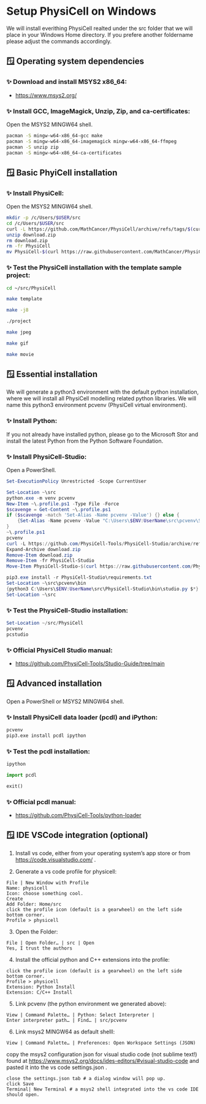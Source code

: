 # Setup PhysiCell on Windows

We will install everithing PhysiCell realted under the src folder that we will place in your Windows Home directory.
If you prefere another foldername please adjust the commands accordingly.

## &#x1FA9F; Operating system dependencies

### &#x2728; Download and install MSYS2 x86_64:

+ https://www.msys2.org/

### &#x2728; Install GCC, ImageMagick, Unzip, Zip, and ca-certificates:

Open the MSYS2 MINGW64 shell.

```bash
pacman -S mingw-w64-x86_64-gcc make
pacman -S mingw-w64-x86_64-imagemagick mingw-w64-x86_64-ffmpeg
pacman -S unzip zip
pacman -S mingw-w64-x86_64-ca-certificates
```


## &#x1FA9F; Basic PhyiCell installation

### &#x2728; Install PhysiCell:

Open the MSYS2 MINGW64 shell.

```bash
mkdir -p /c/Users/$USER/src
cd /c/Users/$USER/src
curl -L https://github.com/MathCancer/PhysiCell/archive/refs/tags/$(curl https://raw.githubusercontent.com/MathCancer/PhysiCell/master/VERSION.txt).zip > download.zip
unzip download.zip
rm download.zip
rm -fr PhysiCell
mv PhysiCell-$(curl https://raw.githubusercontent.com/MathCancer/PhysiCell/master/VERSION.txt) PhysiCell
```

### &#x2728; Test the PhysiCell installation with the template sample project:

```bash
cd ~/src/PhysiCell
```
```bash
make template
```
```bash
make -j8
```
```bash
./project
```
```bash
make jpeg
```
```bash
make gif
```
```bash
make movie
```


## &#x1FA9F; Essential installation

We will generate a python3 environment with the default python installation, where we will install all PhysiCell modelling related python libraries.
We will name this python3 environment pcvenv (PhysiCell virtual environment).

### &#x2728; Install Python:

If you not already have installed python, please go to the Microsoft Stor and install the latest Python from the Python Software Foundation.

### &#x2728; Install PhysiCell-Studio:

Open a PowerShell.

```powershell
Set-ExecutionPolicy Unrestricted -Scope CurrentUser
```

```powershell
Set-Location ~\src
python.exe -m venv pcvenv
New-Item ~\.profile.ps1 -Type File -Force
$scavenge = Get-Content ~\.profile.ps1
if ($scavenge -match 'Set-Alias -Name pcvenv -Value') {} else {
    {Set-Alias -Name pcvenv -Value "C:\Users\$ENV:UserName\src\pcvenv\Scripts\Activate.ps1"} >> ~\.profile.ps1
}
~\.profile.ps1
pcvenv
curl -L https://github.com/PhysiCell-Tools/PhysiCell-Studio/archive/refs/tags/v$(curl https://raw.githubusercontent.com/PhysiCell-Tools/PhysiCell-Studio/refs/heads/main/VERSION.txt).zip > download.zip
Expand-Archive download.zip
Remove-Item download.zip
Remove-Item -fr PhysiCell-Studio
Move-Item PhysiCell-Studio-$(curl https://raw.githubusercontent.com/PhysiCell-Tools/PhysiCell-Studio/refs/heads/main/VERSION.txt) PhysiCell-Studio

pip3.exe install -r PhysiCell-Studio\requirements.txt
Set-Location ~\src\pcvenv\bin
{python3 C:\Users\$ENV:UserName\src\PhysiCell-Studio\bin\studio.py $*} > pcstudio.exe
Set-Location ~\src
```

### &#x2728; Test the PhysiCell-Studio installation:

```powershell
Set-Location ~/src/PhysiCell
pcvenv
pcstudio
```

### &#x2728; Official PhysiCell Studio manual:

+ https://github.com/PhysiCell-Tools/Studio-Guide/tree/main



## &#x1FA9F; Advanced installation

Open a PowerShell or MSYS2 MINGW64 shell.

### &#x2728; Install PhysiCell data loader (pcdl) and iPython:

```bash
pcvenv
pip3.exe install pcdl ipython
```
### &#x2728; Test the pcdl installation:

```bash
ipython
```
```python
import pcdl
```
```python
exit()
```

### &#x2728; Official pcdl manual:

+ https://github.com/PhysiCell-Tools/python-loader



## &#x1FA9F; IDE VSCode integration (optional)

1. Install vs code, either from your operating system’s app store or from https://code.visualstudio.com/ .

2. Generate a vs code profile for physicell:

```
File | New Window with Profile
Name: physicell
Icon: choose something cool.
Create
Add Folder: Home/src
click the profile icon (default is a gearwheel) on the left side bottom corner.
Profile > physicell
```

3. Open the Folder:

```
File | Open Folder… | src | Open
Yes, I trust the authors
```

4. Install the official python and C++ extensions into the profile:

```
click the profile icon (default is a gearwheel) on the left side bottom corner.
Profile > physicell
Extension: Python Install
Extension: C/C++ Install
```

5. Link pcvenv (the python environment we generated above):

```
View | Command Palette… | Python: Select Interpreter |
Enter interpreter path… | Find… | src/pcvenv
```

6. Link msys2 MINGW64 as default shelll:

```
View | Command Palette… | Preferences: Open Workspace Settings (JSON)
```

copy the msys2 configuration json for visual studio code (not sublime text!) found at  https://www.msys2.org/docs/ides-editors/#visual-studio-code and pasted it into the vs code settings.json .

```
close the settings.json tab # a dialog window will pop up.
click Save
Terminal| New Terminal # a msys2 shell integrated into the vs code IDE should open.
```
